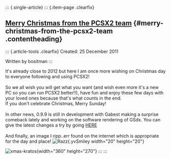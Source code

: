 ::: {.single-article}
::: {.item-page .clearfix}
## [Merry Christmas from the PCSX2 team](/76-merry-christmas.html) {#merry-christmas-from-the-pcsx2-team .contentheading}

::: {.article-tools .clearfix}
Created: 25 December 2011

Written by bositman
:::

It\'s already close to 2012 but here I am once more wishing on Christmas
day to everyone following and using PCSX2!\
\
So we all wish you will get what you want (and wish even more it\'s a
new PC so you can run PCSX2 better!!), have fun and enjoy these few days
with your loved ones because that\'s what counts in the end.\
If you don\'t celebrate Christmas, Merry Sunday!\
\
In other news, 0.9.9 is still in development with Gabest making a
surprise comeback lately and working on the software rendering of GSdx.
You can give the latest changes a try by going
[HERE](/download/development/svn.html)\
\
And finally, an image I ripp..err found on the internet which is
appropriate for the day and place!
![Razz](https://pcsx2.net/images/stories/frontend/smilies/tongue.gif){.yvSmiley
width="20" height="20"}

![xmas-kratos](/images/stories/frontend/various/kratosxmas.jpg){width="360"
height="270"}
:::
:::
